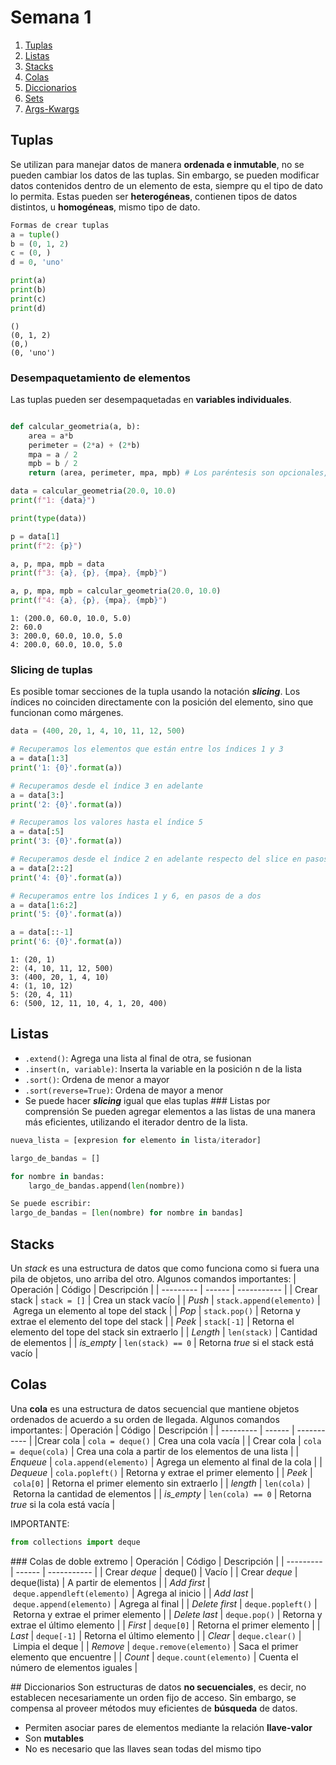 # Semana 1
1. [Tuplas](#Tuplas)
2. [Listas](#Listas)
3. [Stacks](#Stacks)
4. [Colas](#Colas)
5. [Diccionarios](#Diccionarios)
6. [Sets](#Sets)
7. [Args-Kwargs](#Args-Kwargs)
## Tuplas
Se utilizan para manejar datos de manera **ordenada e inmutable**, no se pueden cambiar los datos de las tuplas. Sin embargo, se pueden modificar datos contenidos dentro de un elemento de esta, siempre qu el tipo de dato lo permita. Estas pueden ser **heterogéneas**, contienen tipos de datos distintos, u **homogéneas**, mismo tipo de dato.
```python
Formas de crear tuplas
a = tuple()
b = (0, 1, 2)
c = (0, )
d = 0, 'uno'

print(a)
print(b)
print(c)
print(d)
```
```
()
(0, 1, 2)
(0,)
(0, 'uno')
```
### Desempaquetamiento de elementos
Las tuplas pueden ser desempaquetadas en **variables individuales**. 
```python

def calcular_geometria(a, b):
    area = a*b
    perimeter = (2*a) + (2*b)
    mpa = a / 2
    mpb = b / 2
    return (area, perimeter, mpa, mpb) # Los paréntesis son opcionales, ya que estamos creando una tupla

data = calcular_geometria(20.0, 10.0)
print(f"1: {data}")

print(type(data))

p = data[1]
print(f"2: {p}")

a, p, mpa, mpb = data
print(f"3: {a}, {p}, {mpa}, {mpb}")

a, p, mpa, mpb = calcular_geometria(20.0, 10.0)
print(f"4: {a}, {p}, {mpa}, {mpb}")
```
```
1: (200.0, 60.0, 10.0, 5.0)
2: 60.0
3: 200.0, 60.0, 10.0, 5.0
4: 200.0, 60.0, 10.0, 5.0
```
### Slicing de tuplas
Es posible tomar secciones de la tupla usando la notación _**slicing**_. Los índices no coinciden directamente con la posición del elemento, sino que funcionan como márgenes. 
```python
data = (400, 20, 1, 4, 10, 11, 12, 500)

# Recuperamos los elementos que están entre los índices 1 y 3
a = data[1:3]
print('1: {0}'.format(a))

# Recuperamos desde el índice 3 en adelante
a = data[3:]
print('2: {0}'.format(a))

# Recuperamos los valores hasta el índice 5
a = data[:5]
print('3: {0}'.format(a))

# Recuperamos desde el índice 2 en adelante respecto del slice en pasos de a dos
a = data[2::2]
print('4: {0}'.format(a))

# Recuperamos entre los índices 1 y 6, en pasos de a dos
a = data[1:6:2]
print('5: {0}'.format(a))

a = data[::-1]
print('6: {0}'.format(a))
```
```
1: (20, 1)
2: (4, 10, 11, 12, 500)
3: (400, 20, 1, 4, 10)
4: (1, 10, 12)
5: (20, 4, 11)
6: (500, 12, 11, 10, 4, 1, 20, 400)
```
## Listas
- `.extend()`: Agrega una lista al final de otra, se fusionan
- `.insert(n, variable)`: Inserta la variable en la posición n de la lista
- `.sort()`: Ordena de menor a mayor
- `.sort(reverse=True)`: Ordena de mayor a menor
- Se puede hacer _**slicing**_ igual que elas tuplas
### Listas por comprensión
Se pueden agregar elementos a las listas de una manera más eficientes, utilizando el iterador dentro de la lista. 
```python
nueva_lista = [expresion for elemento in lista/iterador]
```
```python
largo_de_bandas = []

for nombre in bandas:
    largo_de_bandas.append(len(nombre))

Se puede escribir:
largo_de_bandas = [len(nombre) for nombre in bandas]
```
## Stacks
Un _stack_ es una estructura de datos que como funciona como si fuera una pila de objetos, uno arriba del otro. 
Algunos comandos importantes:
| Operación | Código | Descripción |
| --------- | ------ | ----------- |
| Crear stack | `stack = []` | Crea un stack vacío |
| _Push_ | `stack.append(elemento)` | Agrega un elemento al tope del stack |
| _Pop_ | `stack.pop()` | Retorna y extrae el elemento del tope del stack |
| _Peek_ | `stack[-1]` | Retorna el elemento del tope del stack sin extraerlo |
| _Length_ | `len(stack)` | Cantidad de elementos |
| *is_empty* | `len(stack) == 0` | Retorna *true* si el stack está vacío |
## Colas
Una **cola** es una estructura de datos secuencial que mantiene objetos ordenados de acuerdo a su orden de llegada. 
Algunos comandos importantes:
| Operación | Código | Descripción |
| --------- | ------ | ----------- |
|Crear cola | `cola = deque()` | Crea una cola vacía |
| Crear cola | `cola = deque(cola)` | Crea una cola a partir de los elementos de una lista |
| _Enqueue_ | `cola.append(elemento)` | Agrega un elemento al final de la cola |
| _Dequeue_ | `cola.popleft()` | Retorna y extrae el primer elemento |
| _Peek_ | `cola[0]` | Retorna el primer elemento sin extraerlo |
| _length_ | `len(cola)` | Retorna la cantidad de elementos |
| *is_empty* | `len(cola) == 0` | Retorna *true* si la cola está vacía |

IMPORTANTE: 
```python
from collections import deque
```


### Colas de doble extremo
| Operación | Código | Descripción |
| --------- | ------ | ----------- |
| Crear _deque_ | deque() | Vacío |
| Crear _deque_ | deque(lista) | A partir de elementos |
| _Add first_ | `deque.appendleft(elemento)` | Agrega al inicio |
| _Add last_ | `deque.append(elemento)` | Agrega al final |
| _Delete first_ | `deque.popleft()` | Retorna y extrae el primer elemento |
| _Delete last_ | `deque.pop()` | Retorna y extrae el último elemento |
| _First_ | `deque[0]` | Retorna el primer elemento |
| _Last_ | `deque[-1]` | Retorna el último elemento |
| _Clear_ | `deque.clear()` | Limpia el deque |
| _Remove_ | `deque.remove(elemento)` | Saca el primer elemento que encuentre |
| _Count_ | `deque.count(elemento)` | Cuenta el número de elementos iguales |

## Diccionarios
Son estructuras de datos **no secuenciales**, es decir, no establecen necesariamente un orden fijo de acceso. Sin embargo, se compensa al proveer métodos muy eficientes de **búsqueda** de datos. 
- Permiten asociar pares de elementos mediante la relación **llave-valor**
- Son **mutables**
- No es necesario que las llaves sean todas del mismo tipo
